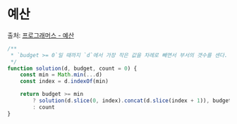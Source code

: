# 예산

출처: [프로그래머스 - 예산](https://programmers.co.kr/learn/courses/30/lessons/12982)

```js
/**
 * `budget >= 0`일 때까지 `d`에서 가장 작은 값을 차례로 빼면서 부서의 갯수를 센다.
 */
function solution(d, budget, count = 0) {
    const min = Math.min(...d)
    const index = d.indexOf(min)

    return budget >= min
        ? solution(d.slice(0, index).concat(d.slice(index + 1)), budget - min, count + 1)
        : count
}
```
